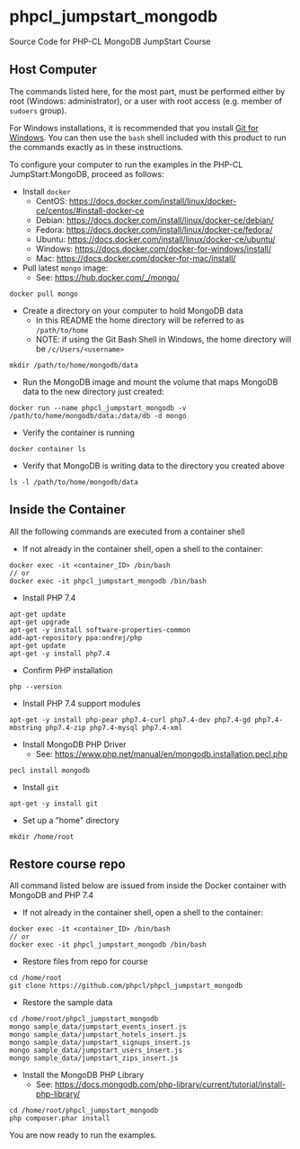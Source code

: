 # phpcl_jumpstart_mongodb
Source Code for PHP-CL MongoDB JumpStart Course

## Host Computer

The commands listed here, for the most part, must be performed either by root (Windows: administrator), or a user with root access (e.g. member of `sudoers` group).

For Windows installations, it is recommended that you install [Git for Windows](https://gitforwindows.org/).  You can then use the `bash` shell included with this product to run the commands exactly as in these instructions.

To configure your computer to run the examples in the PHP-CL JumpStart:MongoDB, proceed as follows:
* Install `docker`
  * CentOS: https://docs.docker.com/install/linux/docker-ce/centos/#install-docker-ce
  * Debian: https://docs.docker.com/install/linux/docker-ce/debian/
  * Fedora: https://docs.docker.com/install/linux/docker-ce/fedora/
  * Ubuntu: https://docs.docker.com/install/linux/docker-ce/ubuntu/
  * Windows: https://docs.docker.com/docker-for-windows/install/
  * Mac: https://docs.docker.com/docker-for-mac/install/
* Pull latest `mongo` image:
  * See: https://hub.docker.com/_/mongo/
```
docker pull mongo
```
* Create a directory on your computer to hold MongoDB data
  * In this README the home directory will be referred to as `/path/to/home`
  * NOTE: if using the Git Bash Shell in Windows, the home directory will be `/c/Users/<username>`
```
mkdir /path/to/home/mongodb/data
```
* Run the MongoDB image and mount the volume that maps MongoDB data to the new directory just created:
```
docker run --name phpcl_jumpstart_mongodb -v /path/to/home/mongodb/data:/data/db -d mongo
```
* Verify the container is running
```
docker container ls
```
* Verify that MongoDB is writing data to the directory you created above
```
ls -l /path/to/home/mongodb/data
```

## Inside the Container
All the following commands are executed from a container shell

* If not already in the container shell, open a shell to the container:
```
docker exec -it <container_ID> /bin/bash
// or
docker exec -it phpcl_jumpstart_mongodb /bin/bash
```
* Install PHP 7.4
```
apt-get update
apt-get upgrade
apt-get -y install software-properties-common
add-apt-repository ppa:ondrej/php
apt-get update
apt-get -y install php7.4
```
* Confirm PHP installation
```
php --version
```
* Install PHP 7.4 support modules
```
apt-get -y install php-pear php7.4-curl php7.4-dev php7.4-gd php7.4-mbstring php7.4-zip php7.4-mysql php7.4-xml
```
* Install MongoDB PHP Driver
  * See: https://www.php.net/manual/en/mongodb.installation.pecl.php
```
pecl install mongodb
```
* Install `git`
```
apt-get -y install git
```
* Set up a "home" directory
```
mkdir /home/root
```

## Restore course repo
All command listed below are issued from inside the Docker container with MongoDB and PHP 7.4

* If not already in the container shell, open a shell to the container:
```
docker exec -it <container_ID> /bin/bash
// or
docker exec -it phpcl_jumpstart_mongodb /bin/bash
```
* Restore files from repo for course
```
cd /home/root
git clone https://github.com/phpcl/phpcl_jumpstart_mongodb
```
* Restore the sample data
```
cd /home/root/phpcl_jumpstart_mongodb
mongo sample_data/jumpstart_events_insert.js
mongo sample_data/jumpstart_hotels_insert.js
mongo sample_data/jumpstart_signups_insert.js
mongo sample_data/jumpstart_users_insert.js
mongo sample_data/jumpstart_zips_insert.js
```
* Install the MongoDB PHP Library
  * See: https://docs.mongodb.com/php-library/current/tutorial/install-php-library/
```
cd /home/root/phpcl_jumpstart_mongodb
php composer.phar install
```

You are now ready to run the examples.
